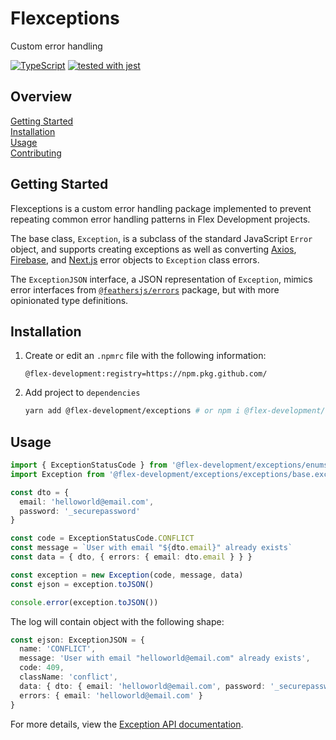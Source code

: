# Flexceptions

Custom error handling

[![TypeScript](https://badgen.net/badge/-/typescript?icon=typescript&label)](https://www.typescriptlang.org/)
[![tested with jest](https://img.shields.io/badge/tested_with-jest-99424f.svg)](https://github.com/facebook/jest)

## Overview

[Getting Started](#getting-started)  
[Installation](#installation)  
[Usage](#usage)  
[Contributing](docs/CONTRIBUTING.md)

## Getting Started

Flexceptions is a custom error handling package implemented to prevent repeating
common error handling patterns in Flex Development projects.

The base class, `Exception`, is a subclass of the standard JavaScript `Error`
object, and supports creating exceptions as well as converting [Axios][1],
[Firebase][2], and [Next.js][3] error objects to `Exception` class errors.

The `ExceptionJSON` interface, a JSON representation of `Exception`, mimics
error interfaces from [`@feathersjs/errors`][4] package, but with more
opinionated type definitions.

## Installation

1. Create or edit an `.npmrc` file with the following information:

   ```utf-8
   @flex-development:registry=https://npm.pkg.github.com/
   ```

2. Add project to `dependencies`

   ```zsh
   yarn add @flex-development/exceptions # or npm i @flex-development/exceptions
   ```

## Usage

```typescript
import { ExceptionStatusCode } from '@flex-development/exceptions/enums'
import Exception from '@flex-development/exceptions/exceptions/base.exception'

const dto = {
  email: 'helloworld@email.com',
  password: '_securepassword'
}

const code = ExceptionStatusCode.CONFLICT
const message = `User with email "${dto.email}" already exists`
const data = { dto, { errors: { email: dto.email } } }

const exception = new Exception(code, message, data)
const ejson = exception.toJSON()

console.error(exception.toJSON())
```

The log will contain object with the following shape:

```typescript
const ejson: ExceptionJSON = {
  name: 'CONFLICT',
  message: 'User with email "helloworld@email.com" already exists',
  code: 409,
  className: 'conflict',
  data: { dto: { email: 'helloworld@email.com', password: '_securepassword' } },
  errors: { email: 'helloworld@email.com' }
}
```

For more details, view the [Exception API documentation][5].

[1]: https://github.com/axios/axios
[2]:
  https://github.com/firebase/firebase-admin-node/blob/master/src/firebase-namespace-api.ts
[3]: https://nextjs.org/docs/advanced-features/custom-error-page
[4]: https://github.com/feathersjs/feathers/tree/dove/packages/errors
[5]: ./src/exceptions/base.exception.ts
